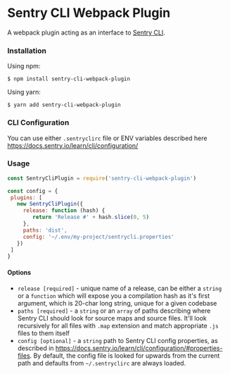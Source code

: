# Sentry CLI Webpack Plugin

A webpack plugin acting as an interface to [Sentry CLI](https://docs.sentry.io/learn/cli/).

### Installation

Using npm:

```
$ npm install sentry-cli-webpack-plugin
```

Using yarn:

```
$ yarn add sentry-cli-webpack-plugin
```

### CLI Configuration

You can use either `.sentryclirc` file or ENV variables described here https://docs.sentry.io/learn/cli/configuration/

### Usage

```js
const SentryCliPlugin = require('sentry-cli-webpack-plugin')

const config = {
 plugins: [
   new SentryCliPlugin({
     release: function (hash) {
        return 'Release #' + hash.slice(0, 5)
     },
     paths: 'dist',
     config: '~/.env/my-project/sentrycli.properties'
   })
 ]
}
```

#### Options

* `release [required]` - unique name of a release, can be either a `string` or a `function` which will expose you a compilation hash as it's first argument, which is 20-char long string, unique for a given codebase
* `paths [required]` - a `string` or an `array` of paths describing where Sentry CLI should look for source maps and source files. It'll look recursively for all files with `.map` extension and match appropriate `.js` files to them itself
* `config [optional]` - a `string` path to Sentry CLI config properties, as described in https://docs.sentry.io/learn/cli/configuration/#properties-files. By default, the config file is looked for upwards from the current path and defaults from `~/.sentryclirc` are always loaded.

